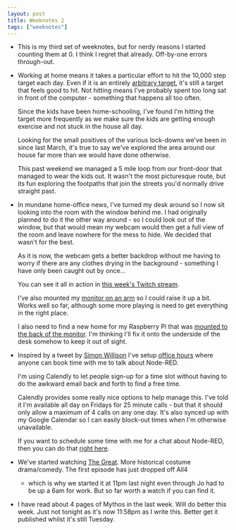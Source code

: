 ```yaml
---
layout: post
title: Weeknotes 2
tags: ["weeknotes"]
---
```



 - This is my third set of weeknotes, but for nerdy reasons I started counting them
   at 0. I think I regret that already. Off-by-one errors through-out.

 - Working at home means it takes a particular effort to hit the 10,000 step target
   each day. Even if it is an entirely [arbitrary target](https://www.theguardian.com/lifeandstyle/2018/sep/03/watch-your-step-why-the-10000-daily-goal-is-built-on-bad-science), it's still a target that feels good to hit.
   Not hitting means I've probably spent too long sat in front of the computer - something
   that happens all too often.

   Since the kids have been home-schooling, I've found I'm hitting the target
   more frequently as we make sure the kids are getting enough exercise and not
   stuck in the house all day.

   Looking for the small positives of the various lock-downs we've been in since
   last March, it's true to say we've explored the area around our house far more
   than we would have done otherwise.

   This past weekend we managed a 5 mile loop from our front-door that managed
   to wear the kids out. It wasn't the most picturesque route, but its fun exploring
   the footpaths that join the streets you'd normally drive straight past.

 - In mundane home-office news, I've turned my desk around so I now sit looking
   into the room with the window behind me. I had originally planned to do it
   the other way around - so I could look out of the window, but that would mean
   my webcam would then get a full view of the room and leave nowhere for the mess
   to hide. We decided that wasn't for the best.

   As it is now, the webcam gets a better backdrop without me having to worry
   if there are any clothes drying in the background - something I have only
   been caught out by once...

   You can see it all in action in [this week's Twitch stream](https://youtu.be/eqeuf38Ul_0?t=216).

   I've also mounted my [monitor on an arm](https://amzn.to/3rj53wK) so I could raise
   it up a bit. Works well so far, although some more playing is need to get everything
   in the right place.

   I also need to find a new home for my Raspberry Pi that was [mounted to the back of the monitor](https://www.instagram.com/p/BznvXssJLr9/).
   I'm thinking I'll fix it onto the underside of the desk somehow to keep it
   out of sight.

 - Inspired by a tweet by [Simon Willison](https://twitter.com/simonw/status/1355228000548126721)
   I've setup [office hours](https://calendly.com/knolleary) where anyone can
   book time with me to talk about Node-RED.

   I'm using Calendly to let people sign-up for a time slot without having to do
   the awkward email back and forth to find a free time.

   Calendly provides some really nice options to help manage this. I've told it
   I'm available all day on Fridays for 25 minute calls - but that it should only allow
   a maximum of 4 calls on any one day. It's also synced up with my Google Calendar
   so I can easily block-out times when I'm otherwise unavailable.

   If you want to schedule some time with me for a chat about Node-RED, then
   you can do that [right here](https://calendly.com/knolleary).

 - We've started watching [The Great](https://www.channel4.com/programmes/the-great).
   More historical costume drama/comedy. The first episode has just dropped off All4
   - which is why we started it at 11pm last night even through Jo had to be up a 6am for work.
   But so far worth a watch if you can find it.

 - I have read about 4 pages of Mythos in the last week. Will do better this week.
   Just not tonight as it's now 11:58pm as I write this. Better get it published
   whilst it's still Tuesday.


